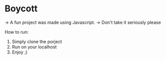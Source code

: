 # Boycott

-> A fun project was made using Javascript. 
-> Don't take it seriously please 

How to run: 
1) Simply clone the porject 
2) Run on your localhost 
3) Enjoy ;) 


